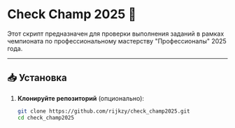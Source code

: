 # Check Champ 2025 🚀

Этот скрипт предназначен для проверки выполнения заданий в рамках чемпионата по профессиональному мастерству "Профессионалы" 2025 года.

---

## 📥 Установка

1. **Клонируйте репозиторий** (опционально):
   ```bash
   git clone https://github.com/rijkzy/check_champ2025.git
   cd check_champ2025
